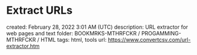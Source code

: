 # Extract URLs

created: February 28, 2022 3:01 AM (UTC)
description: URL extractor for web pages and text
folder: BOOKMRKS-MTHRFCKR / PROGAMMING-MTHRFCKR / HTML
tags: html, tools
url: https://www.convertcsv.com/url-extractor.htm